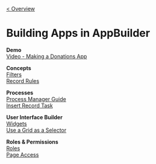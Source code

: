 [< Overview](../README.md)

# Building Apps in AppBuilder

**Demo**\
[Video - Making a Donations App](https://drive.google.com/file/d/1XsPauIOWJl6_vxaAJATo7l3e-TJIMdhO/view?usp=sharing)

**Concepts**\
[Filters](concepts/filters/Filters.md)\
[Record Rules](concepts/recordRules/RecordRules.md)

**Processes**\
[Process Manager Guide](processes/pmGuide/ProcessManager.md)\
[Insert Record Task](processes/insertRecordTask/InsertRecordTask.md)

**User Interface Builder**\
[Widgets](uiBuilder/widgets/Widgets.md)\
[Use a Grid as a Selector](uiBuilder/gridSelector/GridSelector.md)

**Roles & Permissions**\
[Roles](permissions/roles/Roles.md)\
[Page Access](permissions/pageAccess/PageAccess.md)
